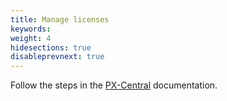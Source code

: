 ```yaml
---
title: Manage licenses
keywords: 
weight: 4
hidesections: true
disableprevnext: true
---
```


Follow the steps in the [PX-Central](https://docs.portworx.com/portworx-install-with-kubernetes/operate-and-maintain-on-kubernetes/pxcentral-onprem/configure-license-server/) documentation.
